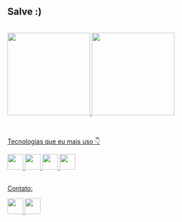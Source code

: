 ## Salve :)
<br>
<div>
  <a href="https://www.linkedin.com/in/daniel-vinicius-07a278275/">
  <img height="185em" src="https://github-readme-stats.vercel.app/api?username=daniel-santoss&show_icons=true&theme=dark&include_all_commits=true&count_private=true"/>
  <img height="185em" src="https://github-readme-stats.vercel.app/api/top-langs/?username=daniel-santoss&layout=compact&langs_count=16&theme=dark"/>
</div>
<br>


##

    
<div>
  <p>Tecnologias que eu mais uso 👇</p>
  <img height="35" src="https://img.shields.io/badge/HTML5-E34F26?style=for-the-badge&logo=html5&logoColor=white">
  <img height="35" src="https://img.shields.io/badge/CSS3-1572B6?style=for-the-badge&logo=css3&logoColor=white">
  <img height="35" src="https://img.shields.io/badge/Java-ED8B00?style=for-the-badge&logo=openjdk&logoColor=white">
  <img height="35" src="https://img.shields.io/badge/JavaScript-323330?style=for-the-badge&logo=javascript&logoColor=F7DF1E">
</div>


##


<div>
  <p>Contato:</p>
   <a href = "mailto:danielvinicius.santos7@gmail.com"> <img height="35" src="https://img.shields.io/badge/Gmail-D14836?style=for-the-badge&logo=gmail&logoColor=white"> </a>
  <a href = "https://www.linkedin.com/in/daniel-vinicius-07a278275/"> <img height="35" src="https://img.shields.io/badge/LinkedIn-0077B5?style=for-the-badge&logo=linkedin&logoColor=white">
</div>
